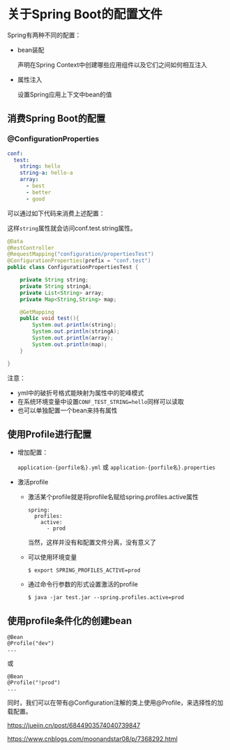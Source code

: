 # 关于Spring Boot的配置文件

Spring有两种不同的配置：

- bean装配

  声明在Spring Context中创建哪些应用组件以及它们之间如何相互注入

- 属性注入

  设置Spring应用上下文中bean的值

## 消费Spring Boot的配置

### @ConfigurationProperties

```yml
conf:
  test:
    string: hello
    string-a: hello-a
    array:
      - best
      - better
      - good
```

可以通过如下代码来消费上述配置：

这样`string`属性就会访问conf.test.string属性。

```java
@Data
@RestController
@RequestMapping("configuration/propertiesTest")
@ConfigurationProperties(prefix = "conf.test")
public class ConfigurationPropertiesTest {

    private String string;
    private String stringA;
    private List<String> array;
    private Map<String,String> map;

    @GetMapping
    public void test(){
        System.out.println(string);
        System.out.println(stringA);
        System.out.println(array);
        System.out.println(map);
    }

}
```

注意：

- yml中的破折号格式能映射为属性中的驼峰模式
- 在系统环境变量中设置`CONF_TEST_STRING=hello`同样可以读取
- 也可以单独配置一个bean来持有属性

## 使用Profile进行配置

- 增加配置：

  `application-{porfile名}.yml` 或 `application-{porfile名}.properties` 

- 激活profile

  - 激活某个profile就是将profile名赋给spring.profiles.active属性

    ```
    spring:
      profiles:
        active:
          - prod
    ```

    当然，这样并没有和配置文件分离，没有意义了

  - 可以使用环境变量

    ```
    $ export SPRING_PROFILES_ACTIVE=prod
    ```

  - 通过命令行参数的形式设置激活的profile

    ```
    $ java -jar test.jar --spring.profiles.active=prod
    ```

## 使用profile条件化的创建bean

```
@Bean
@Profile("dev")
...
```

或

```
@Bean
@Profile("!prod")
...
```

同时，我们可以在带有@Configuration注解的类上使用@Profile，来选择性的加载配置。





https://juejin.cn/post/6844903574040739847

https://www.cnblogs.com/moonandstar08/p/7368292.html